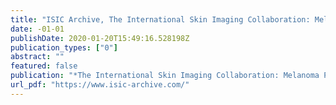 ```yaml
---
title: "ISIC Archive, The International Skin Imaging Collaboration: Melanoma Project"
date: -01-01
publishDate: 2020-01-20T15:49:16.528198Z
publication_types: ["0"]
abstract: ""
featured: false
publication: "*The International Skin Imaging Collaboration: Melanoma Project*"
url_pdf: "https://www.isic-archive.com/"
---
```


